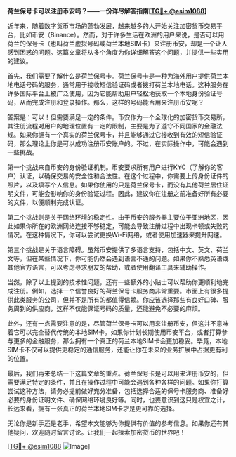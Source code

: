**荷兰保号卡可以注册币安吗？——一份详尽解答指南[[TG💪+ @esim1088](https://t.me/s/esim1088)]**

近年来，随着数字货币市场的蓬勃发展，越来越多的人开始关注加密货币交易平台，比如币安（Binance）。然而，对于许多生活在欧洲的用户来说，是否可以用荷兰的保号卡（也叫荷兰虚拟号码或荷兰本地SIM卡）来注册币安，却是一个让人感到困惑的问题。这篇文章将从多个角度为你详细解答这个问题，并提供一些实用的建议。

首先，我们需要了解什么是荷兰保号卡。荷兰保号卡是一种为海外用户提供荷兰本地电话号码的服务，通常用于接收短信验证码或者拨打荷兰本地电话。这种服务在许多国际平台上被广泛使用，因为它能帮助用户轻松地获取一个本地身份验证号码，从而完成注册和登录操作。那么，这样的号码能否用来注册币安呢？

答案是：可以！但需要满足一定的条件。币安作为一个全球化的加密货币交易所，其注册流程对用户的地理位置有一定的限制，主要是为了遵守不同国家的金融法规。如果你拥有一个真实的荷兰保号卡，并且能够通过它接收到有效的短信验证码，那么理论上你是可以成功注册币安账户的。不过，在实际操作中，可能会遇到一些挑战。

第一个挑战来自币安的身份验证机制。币安要求所有用户进行KYC（了解你的客户）认证，以确保交易的安全性和合法性。在这个过程中，你需要上传身份证件的照片，以及填写个人信息。如果你使用的只是荷兰保号卡，而没有其他荷兰居住证明文件，可能会影响你的身份验证过程。因此，建议你在注册之前准备好所有必要的文件，以便顺利完成认证。

第二个挑战则是关于网络环境的稳定性。由于币安的服务器主要位于亚洲地区，因此如果你所在的欧洲网络连接不够稳定，可能会导致注册过程中出现卡顿或失败的情况。在这种情况下，你可以尝试更换Wi-Fi网络，或者使用加速器来提升网速。

第三个挑战是关于语言障碍。虽然币安提供了多语言支持，包括中文、英文、荷兰文等，但在某些情况下，你可能仍然会遇到语言不通的问题。如果你不熟悉英语或其他官方语言，可以考虑寻求朋友的帮助，或者使用翻译工具来辅助操作。

当然，除了以上提到的技术性问题，还有一些额外的小贴士可以帮助你更顺利地完成注册。例如，选择一个信誉良好的荷兰保号卡服务商非常重要。市面上有很多提供此类服务的公司，但并不是所有的都值得信赖。你应该选择那些有良好口碑、服务周到的供应商，这样不仅能保证号码的质量，还能避免不必要的麻烦。

此外，还有一点需要注意的是，尽管荷兰保号卡可以用来注册币安，但这并不意味着它可以完全替代传统的本地SIM卡。如果你计划长期使用币安平台，或者打算参与更多的金融服务，那么拥有一个真正的荷兰本地SIM卡会更加稳妥。毕竟，本地SIM卡不仅可以提供更稳定的通信服务，还能让你在未来的业务扩展中占据更有利的位置。

最后，我们再来总结一下这篇文章的重点。荷兰保号卡是可以用来注册币安的，但需要满足特定的条件，并且在操作过程中可能会遇到各种各样的问题。如果你打算尝试这种方法，请务必提前做好充分准备，包括选择合适的保号卡服务商、准备好必要的身份证明文件、确保网络环境良好等。同时，也要意识到这只是权宜之计，长远来看，拥有一张真正的荷兰本地SIM卡才是更可靠的选择。

无论你是新手还是老手，希望本文能够为你提供有价值的参考信息。如果你还有其他疑问，欢迎随时留言讨论。让我们一起探索加密货币的世界吧！

[[TG💪+ @esim1088](https://t.me/s/esim1088) ![Image](https://i.postimg.cc/4NQfJmqS/Snipaste-2025-05-13-00-14-12.png)]